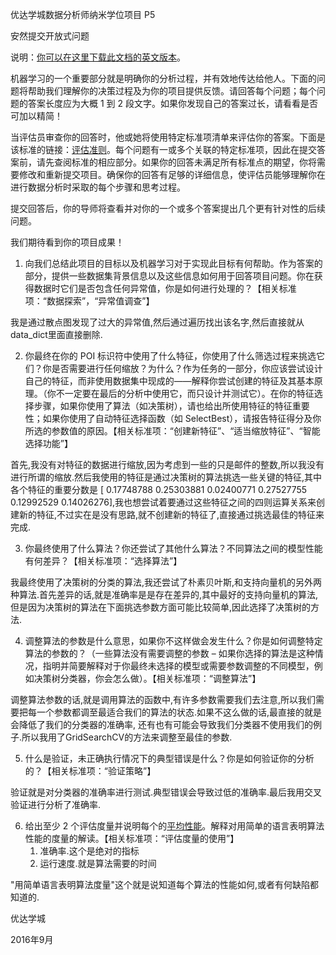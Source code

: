 优达学城数据分析师纳米学位项目 P5

安然提交开放式问题

 

说明：[你可以在这里下载此文档的英文版本](https://s3.cn-north-1.amazonaws.com.cn/static-documents/nd002/Enron+Submission+Free-Response+Questions.pdf)。

 

机器学习的一个重要部分就是明确你的分析过程，并有效地传达给他人。下面的问题将帮助我们理解你的决策过程及为你的项目提供反馈。请回答每个问题；每个问题的答案长度应为大概 1 到 2 段文字。如果你发现自己的答案过长，请看看是否可加以精简！

 

当评估员审查你的回答时，他或她将使用特定标准项清单来评估你的答案。下面是该标准的链接：[评估准则](#!/rubrics/310/view)。每个问题有一或多个关联的特定标准项，因此在提交答案前，请先查阅标准的相应部分。如果你的回答未满足所有标准点的期望，你将需要修改和重新提交项目。确保你的回答有足够的详细信息，使评估员能够理解你在进行数据分析时采取的每个步骤和思考过程。

 

提交回答后，你的导师将查看并对你的一个或多个答案提出几个更有针对性的后续问题。

 

我们期待看到你的项目成果！

 

1. 向我们总结此项目的目标以及机器学习对于实现此目标有何帮助。作为答案的部分，提供一些数据集背景信息以及这些信息如何用于回答项目问题。你在获得数据时它们是否包含任何异常值，你是如何进行处理的？【相关标准项：“数据探索”，“异常值调查”】

我是通过散点图发现了过大的异常值,然后通过遍历找出该名字,然后直接就从data_dict里面直接删除. 

 

2. 你最终在你的 POI 标识符中使用了什么特征，你使用了什么筛选过程来挑选它们？你是否需要进行任何缩放？为什么？作为任务的一部分，你应该尝试设计自己的特征，而非使用数据集中现成的——解释你尝试创建的特征及其基本原理。（你不一定要在最后的分析中使用它，而只设计并测试它）。在你的特征选择步骤，如果你使用了算法（如决策树），请也给出所使用特征的特征重要性；如果你使用了自动特征选择函数（如 SelectBest），请报告特征得分及你所选的参数值的原因。【相关标准项：“创建新特征”、“适当缩放特征”、“智能选择功能”】

首先,我没有对特征的数据进行缩放,因为考虑到一些的只是邮件的整数,所以我没有进行所谓的缩放.然后我使用的特征是通过决策树的算法挑选一些关键的特征,其中各个特征的重要分数是 [ 0.17748788  0.25303881  0.02400771  0.27527755  0.12992529  0.14026276],我也想尝试着要通过这些特征之间的四则运算关系来创建新的特征,不过实在是没有思路,就不创建新的特征了,直接通过挑选最佳的特征来完成.

 

3. 你最终使用了什么算法？你还尝试了其他什么算法？不同算法之间的模型性能有何差异？【相关标准项：“选择算法”】

我最终使用了决策树的分类的算法,我还尝试了朴素贝叶斯,和支持向量机的另外两种算法.首先差异的话,就是准确率是是存在差异的,其中最好的支持向量机的算法,但是因为决策树的算法在下面挑选参数方面可能比较简单,因此选择了决策树的方法. 

 

4. 调整算法的参数是什么意思，如果你不这样做会发生什么？你是如何调整特定算法的参数的？（一些算法没有需要调整的参数 – 如果你选择的算法是这种情况，指明并简要解释对于你最终未选择的模型或需要参数调整的不同模型，例如决策树分类器，你会怎么做）。【相关标准项：“调整算法”】

调整算法参数的话,就是调用算法的函数中,有许多参数需要我们去注意,所以我们需要把每一个参数都调至最适合我们的算法的状态.如果不这么做的话,最直接的就是会降低了我们的分类器的准确率, 还有也有可能会导致我们分类器不使用我们的例子.所以我用了GridSearchCV的方法来调整至最佳的参数.

 

5. 什么是验证，未正确执行情况下的典型错误是什么？你是如何验证你的分析的？【相关标准项：“验证策略”】

验证就是对分类器的准确率进行测试.典型错误会导致过低的准确率.最后我用交叉验证进行分析了准确率. 

 

6. 给出至少 2 个评估度量并说明每个的[平均性能]()。解释对用简单的语言表明算法性能的度量的解读。【相关标准项：“评估度量的使用”】
   1. 准确率.这个是绝对的指标
   2. 运行速度.就是算法需要的时间

"用简单语言表明算法度量"这个就是说知道每个算法的性能如何,或者有何缺陷都知道的.

 

 

 

 

 

 

 

 

 

 

 

 

 

优达学城

2016年9月